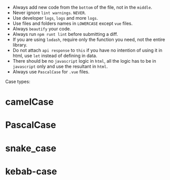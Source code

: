 * Always add new code from the `bottom` of the file, not in the `middle`.
* Never ignore `lint warnings`. `NEVER`.
* Use developer `logs`, `logs` and more `logs`.
* Use files and folders names in `LOWERCASE` except `vue` files.
* Always `beautify` your code.
* Always run `npm runt lint` before submitting a diff.
* If you are using `lodash`, require only the function you need, not the entire library.
* Do not attach `api response` to `this` if you have no intention of using it in html, use `let` instead of defining in data.
* There should be no `javascript` logic in `html`, all the logic has to be in `javascript` only and use the resultant in `html`.
* Always use `PascalCase` for `.vue` files.

Case types:

# camelCase
# PascalCase
# snake_case
# kebab-case
